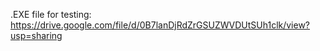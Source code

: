 .EXE file for testing: https://drive.google.com/file/d/0B7lanDjRdZrGSUZWVDUtSUh1clk/view?usp=sharing
